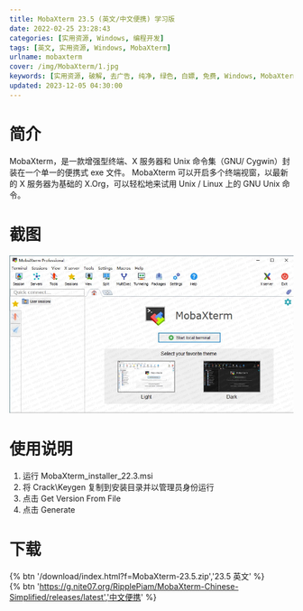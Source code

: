 ```yaml
---
title: MobaXterm 23.5 (英文/中文便携) 学习版
date: 2022-02-25 23:28:43
categories: [实用资源, Windows, 编程开发]
tags: [英文, 实用资源, Windows, MobaXterm]
urlname: mobaxterm
cover: /img/MobaXterm/1.jpg
keywords: [实用资源, 破解, 去广告, 纯净, 绿色, 白嫖, 免费, Windows, MobaXterm]
updated: 2023-12-05 04:30:00
---
```


# 简介

MobaXterm，是一款增强型终端、X 服务器和 Unix 命令集（GNU/ Cygwin）封装在一个单一的便携式 exe 文件。 MobaXterm 可以开启多个终端视窗，以最新的 X 服务器为基础的 X.Org，可以轻松地来试用 Unix / Linux 上的 GNU Unix 命令。

# 截图

![](/img/MobaXterm/2.jpg)

# 使用说明

1. 运行 MobaXterm_installer_22.3.msi
2. 将 Crack\Keygen 复制到安装目录并以管理员身份运行
3. 点击 Get Version From File
4. 点击 Generate

# 下载

{% btn '/download/index.html?f=MobaXterm-23.5.zip','23.5 英文' %}
<br>
{% btn 'https://g.nite07.org/RipplePiam/MobaXterm-Chinese-Simplified/releases/latest','中文便携' %}
